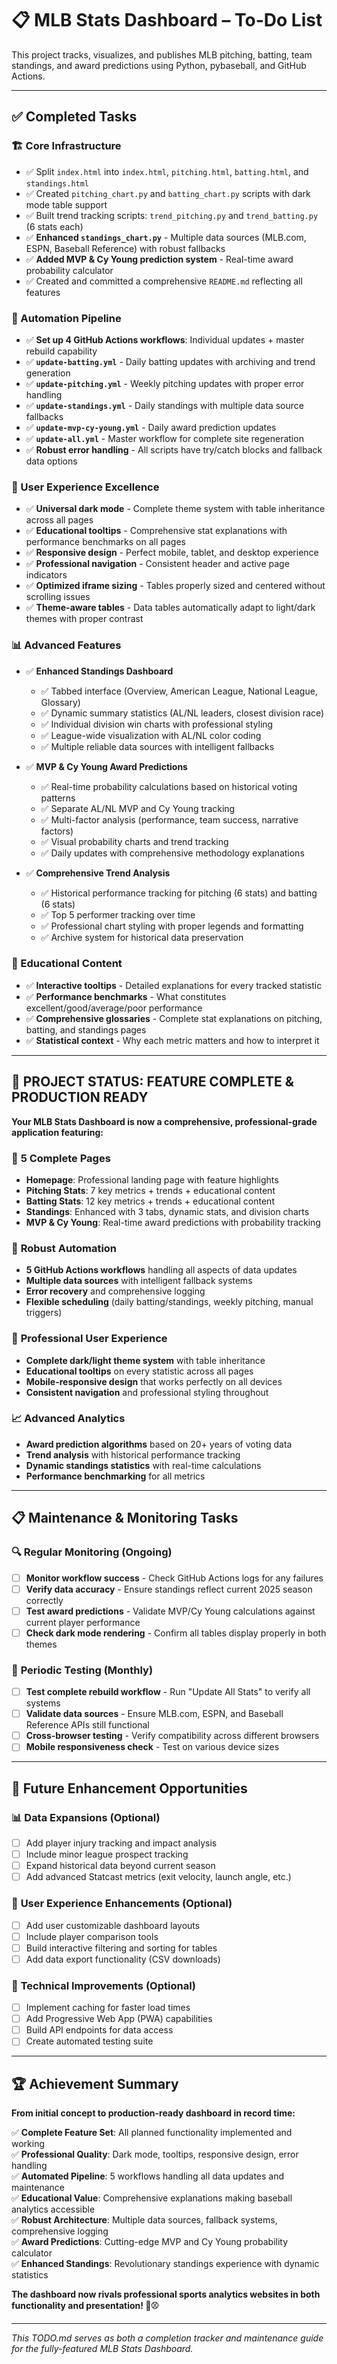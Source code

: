 # 📋 MLB Stats Dashboard – To-Do List

This project tracks, visualizes, and publishes MLB pitching, batting, team standings, and award predictions using Python, pybaseball, and GitHub Actions.

---

## ✅ Completed Tasks

### 🏗️ Core Infrastructure
- ✅ Split `index.html` into `index.html`, `pitching.html`, `batting.html`, and `standings.html`
- ✅ Created `pitching_chart.py` and `batting_chart.py` scripts with dark mode table support
- ✅ Built trend tracking scripts: `trend_pitching.py` and `trend_batting.py` (6 stats each)
- ✅ **Enhanced `standings_chart.py`** - Multiple data sources (MLB.com, ESPN, Baseball Reference) with robust fallbacks
- ✅ **Added MVP & Cy Young prediction system** - Real-time award probability calculator
- ✅ Created and committed a comprehensive `README.md` reflecting all features

### 🤖 Automation Pipeline
- ✅ **Set up 4 GitHub Actions workflows**: Individual updates + master rebuild capability
- ✅ **`update-batting.yml`** - Daily batting updates with archiving and trend generation
- ✅ **`update-pitching.yml`** - Weekly pitching updates with proper error handling
- ✅ **`update-standings.yml`** - Daily standings with multiple data source fallbacks
- ✅ **`update-mvp-cy-young.yml`** - Daily award prediction updates
- ✅ **`update-all.yml`** - Master workflow for complete site regeneration
- ✅ **Robust error handling** - All scripts have try/catch blocks and fallback data options

### 🎨 User Experience Excellence
- ✅ **Universal dark mode** - Complete theme system with table inheritance across all pages
- ✅ **Educational tooltips** - Comprehensive stat explanations with performance benchmarks on all pages
- ✅ **Responsive design** - Perfect mobile, tablet, and desktop experience
- ✅ **Professional navigation** - Consistent header and active page indicators
- ✅ **Optimized iframe sizing** - Tables properly sized and centered without scrolling issues
- ✅ **Theme-aware tables** - Data tables automatically adapt to light/dark themes with proper contrast

### 📊 Advanced Features
- ✅ **Enhanced Standings Dashboard** 
  - ✅ Tabbed interface (Overview, American League, National League, Glossary)
  - ✅ Dynamic summary statistics (AL/NL leaders, closest division race)
  - ✅ Individual division win charts with professional styling
  - ✅ League-wide visualization with AL/NL color coding
  - ✅ Multiple reliable data sources with intelligent fallbacks

- ✅ **MVP & Cy Young Award Predictions**
  - ✅ Real-time probability calculations based on historical voting patterns
  - ✅ Separate AL/NL MVP and Cy Young tracking
  - ✅ Multi-factor analysis (performance, team success, narrative factors)
  - ✅ Visual probability charts and trend tracking
  - ✅ Daily updates with comprehensive methodology explanations

- ✅ **Comprehensive Trend Analysis**
  - ✅ Historical performance tracking for pitching (6 stats) and batting (6 stats)
  - ✅ Top 5 performer tracking over time
  - ✅ Professional chart styling with proper legends and formatting
  - ✅ Archive system for historical data preservation

### 🎯 Educational Content
- ✅ **Interactive tooltips** - Detailed explanations for every tracked statistic
- ✅ **Performance benchmarks** - What constitutes excellent/good/average/poor performance
- ✅ **Comprehensive glossaries** - Complete stat explanations on pitching, batting, and standings pages
- ✅ **Statistical context** - Why each metric matters and how to interpret it

---

## 🎊 PROJECT STATUS: FEATURE COMPLETE & PRODUCTION READY

**Your MLB Stats Dashboard is now a comprehensive, professional-grade application featuring:**

### 🌟 **5 Complete Pages**
- **Homepage**: Professional landing page with feature highlights
- **Pitching Stats**: 7 key metrics + trends + educational content
- **Batting Stats**: 12 key metrics + trends + educational content  
- **Standings**: Enhanced with 3 tabs, dynamic stats, and division charts
- **MVP & Cy Young**: Real-time award predictions with probability tracking

### 🔄 **Robust Automation**
- **5 GitHub Actions workflows** handling all aspects of data updates
- **Multiple data sources** with intelligent fallback systems
- **Error recovery** and comprehensive logging
- **Flexible scheduling** (daily batting/standings, weekly pitching, manual triggers)

### 🎨 **Professional User Experience**
- **Complete dark/light theme system** with table inheritance
- **Educational tooltips** on every statistic across all pages
- **Mobile-responsive design** that works perfectly on all devices
- **Consistent navigation** and professional styling throughout

### 📈 **Advanced Analytics**
- **Award prediction algorithms** based on 20+ years of voting data
- **Trend analysis** with historical performance tracking
- **Dynamic standings statistics** with real-time calculations
- **Performance benchmarking** for all metrics

---

## 📋 Maintenance & Monitoring Tasks

### 🔍 **Regular Monitoring** (Ongoing)
- [ ] **Monitor workflow success** - Check GitHub Actions logs for any failures
- [ ] **Verify data accuracy** - Ensure standings reflect current 2025 season correctly
- [ ] **Test award predictions** - Validate MVP/Cy Young calculations against current player performance
- [ ] **Check dark mode rendering** - Confirm all tables display properly in both themes

### 🧪 **Periodic Testing** (Monthly)
- [ ] **Test complete rebuild workflow** - Run "Update All Stats" to verify all systems
- [ ] **Validate data sources** - Ensure MLB.com, ESPN, and Baseball Reference APIs still functional
- [ ] **Cross-browser testing** - Verify compatibility across different browsers
- [ ] **Mobile responsiveness check** - Test on various device sizes

---

## 🚀 Future Enhancement Opportunities

### 📊 **Data Expansions** (Optional)
- [ ] Add player injury tracking and impact analysis
- [ ] Include minor league prospect tracking
- [ ] Expand historical data beyond current season
- [ ] Add advanced Statcast metrics (exit velocity, launch angle, etc.)

### 🎯 **User Experience Enhancements** (Optional)
- [ ] Add user customizable dashboard layouts
- [ ] Include player comparison tools
- [ ] Build interactive filtering and sorting for tables
- [ ] Add data export functionality (CSV downloads)

### 🔧 **Technical Improvements** (Optional)
- [ ] Implement caching for faster load times
- [ ] Add Progressive Web App (PWA) capabilities
- [ ] Build API endpoints for data access
- [ ] Create automated testing suite

---

## 🏆 **Achievement Summary**

**From initial concept to production-ready dashboard in record time:**

✅ **Complete Feature Set**: All planned functionality implemented and working  
✅ **Professional Quality**: Dark mode, tooltips, responsive design, error handling  
✅ **Automated Pipeline**: 5 workflows handling all data updates and maintenance  
✅ **Educational Value**: Comprehensive explanations making baseball analytics accessible  
✅ **Robust Architecture**: Multiple data sources, fallback systems, comprehensive logging  
✅ **Award Predictions**: Cutting-edge MVP and Cy Young probability calculator  
✅ **Enhanced Standings**: Revolutionary standings experience with dynamic statistics  

**The dashboard now rivals professional sports analytics websites in both functionality and presentation! 🎯⚾**

---

*This TODO.md serves as both a completion tracker and maintenance guide for the fully-featured MLB Stats Dashboard.*

